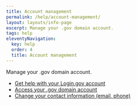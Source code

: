 ```yaml
---
title: Account management
permalink: /help/account-management/
layout: layouts/info-page
excerpt: Manage your .gov domain account.
tags: help
eleventyNavigation:
  key: help
  order: 4
  title: Account management
---
```


 Manage your .gov domain account.
 
- [Get help with your Login.gov account](#)
- [Access your .gov domain account](#)
- [Change your contact information (email, phone)](#)





